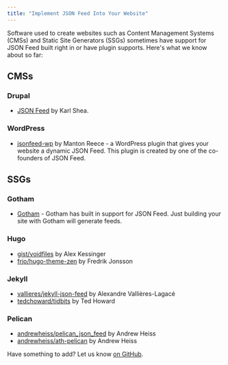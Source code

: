 ```yaml
---
title: "Implement JSON Feed Into Your Website"
---
```


Software used to create websites such as Content Management Systems (CMSs) and Static Site Generators (SSGs) sometimes have support for JSON Feed built right in or have plugin supports.
Here's what we know about so far:


## CMSs

### Drupal

- [JSON Feed](https://www.drupal.org/project/json_feed) by Karl Shea.

### WordPress

- [jsonfeed-wp](https://github.com/manton/jsonfeed-wp) by Manton Reece - a WordPress plugin that gives your website a dynamic JSON Feed.
This plugin is created by one of the co-founders of JSON Feed.


## SSGs

### Gotham

- [Gotham](https://www.gothamhq.com) - Gotham has built in support for JSON Feed.
Just building your site with Gotham will generate feeds.

### Hugo

- [gist/voidfiles](https://gist.github.com/voidfiles/302e8d690a5ef4990e371ce70bca3240) by Alex Kessinger
- [frjo/hugo-theme-zen](https://github.com/frjo/hugo-theme-zen/blob/master/layouts/_default/list.json.json) by Fredrik Jonsson


### Jekyll

- [vallieres/jekyll-json-feed](https://github.com/vallieres/jekyll-json-feed) by Alexandre Vallières-Lagacé
- [tedchoward/tidbits](https://github.com/tedchoward/tidbits/blob/master/feed.json) by Ted Howard

### Pelican

- [andrewheiss/pelican_json_feed](https://github.com/andrewheiss/pelican_json_feed) by Andrew Heiss
- [andrewheiss/ath-pelican](https://github.com/andrewheiss/ath-pelican/blob/master/theme/templates/feed.json) by Andrew Heiss


Have something to add? Let us know [on GitHub](https://github.com/jsonfeed/www.jsonfeed.io).
